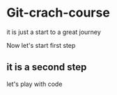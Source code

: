 # Git-crach-course

it is just a start to a great journey

Now let's start first step

## it is a second step

let's play with code
